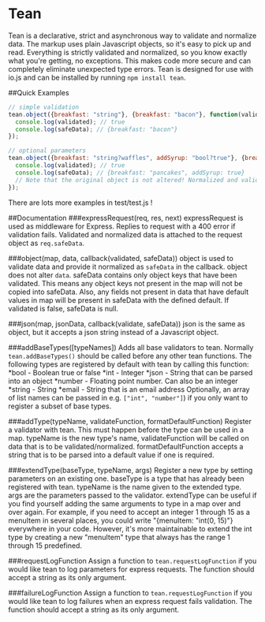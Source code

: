 # Tean
Tean is a declarative, strict and asynchronous way to validate and normalize data. The markup uses plain Javascript objects, so it's easy to pick up and read. Everything is strictly validated and normalized, so you know exactly what you're getting, no exceptions. This makes code more secure and can completely eliminate unexpected type errors. Tean is designed for use with io.js and can be installed by running `npm install tean`.

##Quick Examples
```javascript
// simple validation
tean.object({breakfast: "string"}, {breakfast: "bacon"}, function(validated, safeData) {
  console.log(validated); // true
  console.log(safeData); // {breakfast: "bacon"}
});

// optional parameters
tean.object({breakfast: "string?waffles", addSyrup: "bool?true"}, {breakfast: "pancakes"}, function(validated, safeData) {
  console.log(validated); // true
  console.log(safeData); // {breakfast: "pancakes", addSyrup: true}
  // Note that the original object is not altered! Normalized and validated data is passed into "safeData" in the callback
});
```
There are lots more examples in test/test.js !

##Documentation
###expressRequest(req, res, next)
expressRequest is used as middleware for Express. Replies to request with a 400 error if validation fails. Validated and normalized data is attached to the request object as `req.safeData`.

###object(map, data, callback(validated, safeData))
object is used to validate data and provide it normalized as `safeData` in the callback. object does not alter `data`. safeData contains only object keys that have been validated. This means any object keys not present in the map will not be copied into safeData. Also, any fields not present in data that have default values in map will be present in safeData with the defined default. If validated is false, safeData is null.

###json(map, jsonData, callback(validate, safeData))
json is the same as object, but it accepts a json string instead of a Javascript object.

###addBaseTypes([typeNames])
Adds all base validators to tean. Normally `tean.addBaseTypes()` should be called before any other tean functions. The following types are registered by default with tean by calling this function:
*bool - Boolean true or false
*int - Integer
*json - String that can be parsed into an object
*number - Floating point number. Can also be an integer
*string - String
*email - String that is an email address
Optionally, an array of list names can be passed in e.g. `["int", "number"]`) if you only want to register a subset of base types.

###addType(typeName, validateFunction, formatDefaultFunction)
Register a validator with tean. This must happen before the type can be used in a map. typeName is the new type's name, validateFunction will be called  on data that is to be validated/normalized. formatDefaultFunction accepts a string that is to be parsed into a default value if one is required.

###extendType(baseType, typeName, args)
Register a new type by setting parameters on an existing one. baseType is a type that has already been registered with tean. typeName is the name given to the extended type. args are the parameters passed to the validator. extendType can be useful if you find yourself adding the same arguments to type in a map over and over again. For example, if you need to accept an integer 1 through 15 as a menuItem in several places, you could write "{menuItem: "int(0, 15)"} everywhere in your code. However, it's more maintainable to extend the int type by creating a new "menuItem" type that always has the range 1 through 15 predefined.

###requestLogFunction
Assign a function to `tean.requestLogFunction` if you would like tean to log parameters for express requests. The function should accept a string as its only argument.

###failureLogFunction
Assign a function to `tean.requestLogFunction` if you would like tean to log failures when an express request fails validation. The function should accept a string as its only argument.
